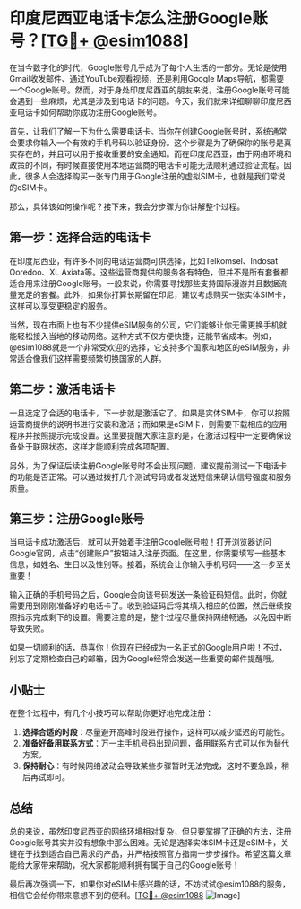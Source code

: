 # 印度尼西亚电话卡怎么注册Google账号？[[TG💪+ @esim1088](https://t.me/s/esim1088)]

在当今数字化的时代，Google账号几乎成为了每个人生活的一部分。无论是使用Gmail收发邮件、通过YouTube观看视频，还是利用Google Maps导航，都需要一个Google账号。然而，对于身处印度尼西亚的朋友来说，注册Google账号可能会遇到一些麻烦，尤其是涉及到电话卡的问题。今天，我们就来详细聊聊印度尼西亚电话卡如何帮助你成功注册Google账号。

首先，让我们了解一下为什么需要电话卡。当你在创建Google账号时，系统通常会要求你输入一个有效的手机号码以验证身份。这个步骤是为了确保你的账号是真实存在的，并且可以用于接收重要的安全通知。而在印度尼西亚，由于网络环境和政策的不同，有时候直接使用本地运营商的电话卡可能无法顺利通过验证流程。因此，很多人会选择购买一张专门用于Google注册的虚拟SIM卡，也就是我们常说的eSIM卡。

那么，具体该如何操作呢？接下来，我会分步骤为你讲解整个过程。

## 第一步：选择合适的电话卡

在印度尼西亚，有许多不同的电话运营商可供选择，比如Telkomsel、Indosat Ooredoo、XL Axiata等。这些运营商提供的服务各有特色，但并不是所有套餐都适合用来注册Google账号。一般来说，你需要寻找那些支持国际漫游并且数据流量充足的套餐。此外，如果你打算长期留在印尼，建议考虑购买一张实体SIM卡，这样可以享受更稳定的服务。

当然，现在市面上也有不少提供eSIM服务的公司，它们能够让你无需更换手机就能轻松接入当地的移动网络。这种方式不仅方便快捷，还能节省成本。例如，@esim1088就是一个非常受欢迎的选择，它支持多个国家和地区的eSIM服务，非常适合像我们这样需要频繁切换国家的人群。

## 第二步：激活电话卡

一旦选定了合适的电话卡，下一步就是激活它了。如果是实体SIM卡，你可以按照运营商提供的说明书进行安装和激活；而如果是eSIM卡，则需要下载相应的应用程序并按照提示完成设置。这里要提醒大家注意的是，在激活过程中一定要确保设备处于联网状态，这样才能顺利完成各项配置。

另外，为了保证后续注册Google账号时不会出现问题，建议提前测试一下电话卡的功能是否正常。可以通过拨打几个测试号码或者发送短信来确认信号强度和服务质量。

## 第三步：注册Google账号

当电话卡成功激活后，就可以开始着手注册Google账号啦！打开浏览器访问Google官网，点击“创建账户”按钮进入注册页面。在这里，你需要填写一些基本信息，如姓名、生日以及性别等。接着，系统会让你输入手机号码——这一步至关重要！

输入正确的手机号码之后，Google会向该号码发送一条验证码短信。此时，你就需要用到刚刚准备好的电话卡了。收到验证码后将其填入相应的位置，然后继续按照指示完成剩下的设置。需要注意的是，整个过程尽量保持网络畅通，以免因中断导致失败。

如果一切顺利的话，恭喜你！你现在已经成为一名正式的Google用户啦！不过，别忘了定期检查自己的邮箱，因为Google经常会发送一些重要的邮件提醒哦。

## 小贴士

在整个过程中，有几个小技巧可以帮助你更好地完成注册：

1. **选择合适的时段**：尽量避开高峰时段进行操作，这样可以减少延迟的可能性。
2. **准备好备用联系方式**：万一主手机号码出现问题，备用联系方式可以作为替代方案。
3. **保持耐心**：有时候网络波动会导致某些步骤暂时无法完成，这时不要急躁，稍后再试即可。

## 总结

总的来说，虽然印度尼西亚的网络环境相对复杂，但只要掌握了正确的方法，注册Google账号其实并没有想象中那么困难。无论是选择实体SIM卡还是eSIM卡，关键在于找到适合自己需求的产品，并严格按照官方指南一步步操作。希望这篇文章能给大家带来帮助，祝大家都能顺利拥有属于自己的Google账号！

最后再次强调一下，如果你对eSIM卡感兴趣的话，不妨试试@esim1088的服务，相信它会给你带来意想不到的便利。[[TG💪+ @esim1088](https://t.me/s/esim1088) ![Image](https://i.postimg.cc/4NQfJmqS/Snipaste-2025-05-13-00-14-12.png)]